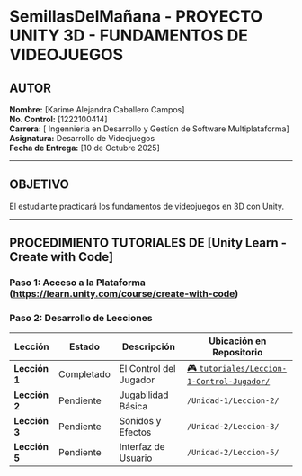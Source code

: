 # SemillasDelMañana - PROYECTO UNITY 3D - FUNDAMENTOS DE VIDEOJUEGOS

## AUTOR
**Nombre:** [Karime Alejandra Caballero Campos]  
**No. Control:** [1222100414]  
**Carrera:** [ Ingennieria en Desarrollo  y Gestíon de Software Multiplataforma]  
**Asignatura:** Desarrollo de Videojuegos   
**Fecha de Entrega:** [10 de Octubre 2025]

---

##  OBJETIVO
El estudiante practicará los fundamentos de videojuegos en 3D con Unity.

---

## PROCEDIMIENTO TUTORIALES DE [Unity Learn - Create with Code]

### **Paso 1: Acceso a la Plataforma** (https://learn.unity.com/course/create-with-code)
### **Paso 2: Desarrollo de Lecciones**
| Lección | Estado | Descripción | Ubicación en Repositorio |
|---------|--------|-------------|--------------------------|
| **Lección 1** | Completado | El Control del Jugador |  [🎮 `tutoriales/Leccion-1-Control-Jugador/`](tutoriales/Leccion-1-Control-Jugador/) |
| **Lección 2** | Pendiente | Jugabilidad Básica | `/Unidad-1/Leccion-2/` |
| **Lección 3** | Pendiente | Sonidos y Efectos | `/Unidad-2/Leccion-3/` |
| **Lección 5** | Pendiente | Interfaz de Usuario | `/Unidad-2/Leccion-5/` |





